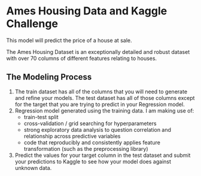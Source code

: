 # Ames Housing Data and Kaggle Challenge

This model will predict the price of a house at sale.

The Ames Housing Dataset is an exceptionally detailed and robust dataset with over 70 columns of different features relating to houses.

## The Modeling Process

1. The train dataset has all of the columns that you will need to generate and refine your models. The test dataset has all of those columns except for the target that you are trying to predict in your Regression model.
2. Regression model generated using the training data. I am making use of:
    - train-test split
    - cross-validation / grid searching for hyperparameters
    - strong exploratory data analysis to question correlation and relationship across predictive variables
    - code that reproducibly and consistently applies feature transformation (such as the preprocessing library)
3. Predict the values for your target column in the test dataset and submit your predictions to Kaggle to see how your model does against unknown data.
  
